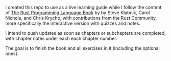 I created this repo to use as a live learning guide while I follow the content of [The Rust Programming Language Book](https://rust-book.cs.brown.edu/experiment-intro.html) by by Steve Klabnik, Carol Nichols, and Chris Krycho, with contributions from the Rust Community, more specifically the interactive version with quizzes and notes.

I intend to push updates as soon as chapters or subchapters are completed, with chapter notes under each each chapter number.

The goal is to finish the book and all exercises in it (including the optional ones).